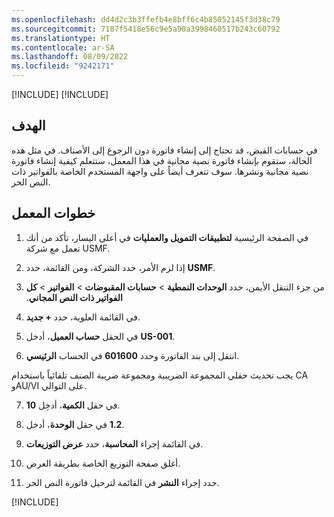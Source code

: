 ```yaml
---
ms.openlocfilehash: dd4d2c3b3ffefb4e8bff6c4b85052145f3d38c79
ms.sourcegitcommit: 7187f5418e56c9e5a90a3998460517b243c60792
ms.translationtype: HT
ms.contentlocale: ar-SA
ms.lasthandoff: 08/09/2022
ms.locfileid: "9242171"
---
```

[!INCLUDE[](../../../includes/unit-banner.md)]
[!INCLUDE[](../../../includes/accessing-labs.md)]

## <a name="objective"></a>الهدف

في حسابات القبض، قد تحتاج إلى إنشاء فاتورة دون الرجوع إلى الأصناف. في مثل هذه الحالة، ستقوم بإنشاء فاتورة نصية مجانية في هذا المعمل، ستتعلم كيفية إنشاء فاتورة نصية مجانية ونشرها. سوف تتعرف أيضاً على واجهة المستخدم الخاصة بالفواتير ذات النص الحر. 
## <a name="lab-steps"></a>خطوات المعمل

1. في الصفحة الرئيسية **لتطبيقات التمويل والعمليات** في أعلى اليسار، تأكد من أنك تعمل مع شركة USMF.

2. إذا لزم الأمر، حدد الشركة، ومن القائمة، حدد **USMF**.

3. من جزء التنقل الأيمن، حدد **‏‫الوحدات النمطية** > **حسابات المقبوضات** > **الفواتير** > **كل الفواتير ذات النص المجاني**.

4. في القائمة العلوية، حدد **+ جديد**.

5. في الحقل **حساب العميل**، أدخل **US-001**.

6. انتقل إلى بند الفاتورة وحدد **601600** في الحساب **الرئيسي**.

يجب تحديث حقلي المجموعة الضريبية ومجموعة ضريبة الصنف تلقائياً باستخدام CA وAU/VI على التوالي.

7. في حقل **الكمية**، أدخِل **10**.

8. في حقل **الوحدة**، أدخل **‎1.2**.

9. في القائمة إجراء **المحاسبة**، حدد **عرض التوزيعات**. 

10. أغلق صفحة التوزيع الخاصة بطريقة العرض.

11. حدد إجراء **النشر** في القائمة لترحيل فاتورة النص الحر.
      
[!INCLUDE[](../../../includes/standalone-lab-end.md)]